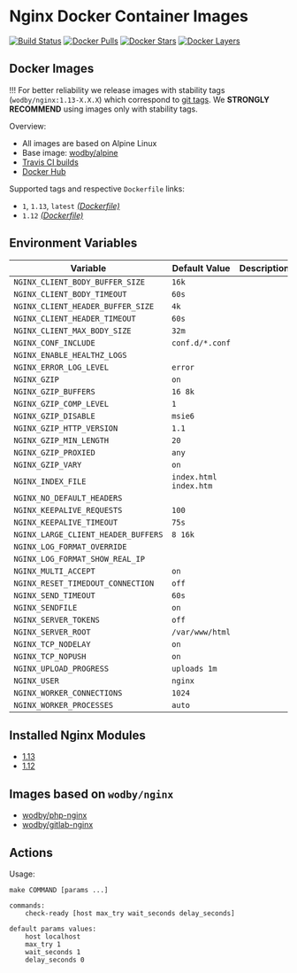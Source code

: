# Nginx Docker Container Images

[![Build Status](https://travis-ci.org/wodby/nginx.svg?branch=master)](https://travis-ci.org/wodby/nginx)
[![Docker Pulls](https://img.shields.io/docker/pulls/wodby/nginx.svg)](https://hub.docker.com/r/wodby/nginx)
[![Docker Stars](https://img.shields.io/docker/stars/wodby/nginx.svg)](https://hub.docker.com/r/wodby/nginx)
[![Docker Layers](https://images.microbadger.com/badges/image/wodby/nginx.svg)](https://microbadger.com/images/wodby/nginx)

## Docker Images

!!! For better reliability we release images with stability tags (`wodby/nginx:1.13-X.X.X`) which correspond to [git tags](https://github.com/wodby/nginx/releases). We **STRONGLY RECOMMEND** using images only with stability tags. 

Overview:

* All images are based on Alpine Linux
* Base image: [wodby/alpine](https://github.com/wodby/alpine)
* [Travis CI builds](https://travis-ci.org/wodby/nginx) 
* [Docker Hub](https://hub.docker.com/r/wodby/nginx)

Supported tags and respective `Dockerfile` links:

* `1`, `1.13`, `latest` [_(Dockerfile)_](https://github.com/wodby/nginx/tree/master/Dockerfile)
* `1.12` [_(Dockerfile)_](https://github.com/wodby/nginx/tree/master/Dockerfile)

## Environment Variables

| Variable                            | Default Value          | Description |
| ----------------------------------- | ---------------        | ----------- |
| `NGINX_CLIENT_BODY_BUFFER_SIZE`     | `16k`                  |             |
| `NGINX_CLIENT_BODY_TIMEOUT`         | `60s`                  |             |
| `NGINX_CLIENT_HEADER_BUFFER_SIZE`   | `4k`                   |             |
| `NGINX_CLIENT_HEADER_TIMEOUT`       | `60s`                  |             |
| `NGINX_CLIENT_MAX_BODY_SIZE`        | `32m`                  |             |
| `NGINX_CONF_INCLUDE`                | `conf.d/*.conf`        |             |
| `NGINX_ENABLE_HEALTHZ_LOGS`         |                        |             |
| `NGINX_ERROR_LOG_LEVEL`             | `error`                |             |
| `NGINX_GZIP`                        | `on`                   |             |
| `NGINX_GZIP_BUFFERS`                | `16 8k`                |             |
| `NGINX_GZIP_COMP_LEVEL`             | `1`                    |             |
| `NGINX_GZIP_DISABLE`                | `msie6`                |             |
| `NGINX_GZIP_HTTP_VERSION`           | `1.1`                  |             |
| `NGINX_GZIP_MIN_LENGTH`             | `20`                   |             |
| `NGINX_GZIP_PROXIED`                | `any`                  |             |
| `NGINX_GZIP_VARY`                   | `on`                   |             |
| `NGINX_INDEX_FILE`                  | `index.html index.htm` |             |
| `NGINX_NO_DEFAULT_HEADERS`          |                        |             |
| `NGINX_KEEPALIVE_REQUESTS`          | `100`                  |             |
| `NGINX_KEEPALIVE_TIMEOUT`           | `75s`                  |             |
| `NGINX_LARGE_CLIENT_HEADER_BUFFERS` | `8 16k`                |             |
| `NGINX_LOG_FORMAT_OVERRIDE`         |                        |             |
| `NGINX_LOG_FORMAT_SHOW_REAL_IP`     |                        |             |
| `NGINX_MULTI_ACCEPT`                | `on`                   |             |
| `NGINX_RESET_TIMEDOUT_CONNECTION`   | `off`                  |             |
| `NGINX_SEND_TIMEOUT`                | `60s`                  |             |
| `NGINX_SENDFILE`                    | `on`                   |             |
| `NGINX_SERVER_TOKENS`               | `off`                  |             |
| `NGINX_SERVER_ROOT`                 | `/var/www/html`        |             |
| `NGINX_TCP_NODELAY`                 | `on`                   |             |
| `NGINX_TCP_NOPUSH`                  | `on`                   |             |
| `NGINX_UPLOAD_PROGRESS`             | `uploads 1m`           |             |
| `NGINX_USER`                        | `nginx`                |             |
| `NGINX_WORKER_CONNECTIONS`          | `1024`                 |             |
| `NGINX_WORKER_PROCESSES`            | `auto`                 |             |

## Installed Nginx Modules

* [1.13](https://raw.githubusercontent.com/wodby/nginx/master/tests/nginx_modules)
* [1.12](https://raw.githubusercontent.com/wodby/nginx/master/tests/nginx_modules)

## Images based on `wodby/nginx`

* [wodby/php-nginx](https://github.com/wodby/php-nginx)
* [wodby/gitlab-nginx](https://github.com/wodby/gitlab-nginx)

## Actions

Usage:
```
make COMMAND [params ...]

commands:
    check-ready [host max_try wait_seconds delay_seconds]
 
default params values:
    host localhost
    max_try 1
    wait_seconds 1
    delay_seconds 0
```
